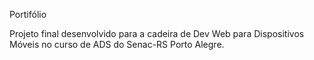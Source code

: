 Portifólio

Projeto final desenvolvido para a cadeira de Dev Web para Dispositivos Móveis no curso de ADS do Senac-RS Porto Alegre.
 
